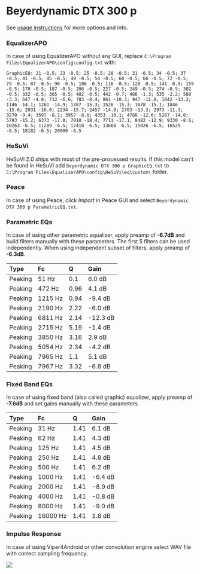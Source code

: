 # Beyerdynamic DTX 300 p
See [usage instructions](https://github.com/jaakkopasanen/AutoEq#usage) for more options and info.

### EqualizerAPO
In case of using EqualizerAPO without any GUI, replace `C:\Program Files\EqualizerAPO\config\config.txt`
with:
```
GraphicEQ: 21 -0.5; 23 -0.5; 25 -0.5; 28 -0.5; 31 -0.5; 34 -0.5; 37 -0.5; 41 -0.5; 45 -0.5; 49 -0.5; 54 -0.5; 60 -0.5; 66 -0.5; 72 -0.5; 79 -0.5; 87 -0.5; 96 -0.5; 106 -0.5; 116 -0.5; 128 -0.5; 141 -0.5; 155 -0.5; 170 -0.5; 187 -0.5; 206 -0.5; 227 -0.5; 249 -0.5; 274 -0.5; 302 -0.5; 332 -0.5; 365 -0.5; 402 -0.5; 442 -0.7; 486 -1.3; 535 -2.2; 588 -3.3; 647 -4.8; 712 -6.6; 783 -8.4; 861 -10.3; 947 -11.8; 1042 -13.2; 1146 -14.1; 1261 -14.9; 1387 -15.3; 1526 -15.3; 1678 -15.1; 1846 -15.6; 2031 -16.0; 2234 -15.7; 2457 -14.9; 2703 -13.3; 2973 -11.3; 3270 -9.4; 3597 -8.1; 3957 -8.0; 4353 -10.1; 4788 -12.6; 5267 -14.0; 5793 -15.2; 6373 -17.0; 7010 -18.4; 7711 -17.1; 8482 -12.9; 9330 -8.6; 10263 -6.5; 11289 -6.5; 12418 -6.5; 13660 -6.5; 15026 -6.5; 16529 -6.5; 18182 -6.5; 20000 -6.5
```

### HeSuVi
HeSuVi 2.0 ships with most of the pre-processed results. If this model can't be found in HeSuVi add
`Beyerdynamic DTX 300 p GraphicEQ.txt` to `C:\Program Files\EqualizerAPO\config\HeSuVi\eq\custom\` folder.

### Peace
In case of using Peace, click *Import* in Peace GUI and select `Beyerdynamic DTX 300 p ParametricEQ.txt`.

### Parametric EQs
In case of using other parametric equalizer, apply preamp of **-6.7dB** and build filters manually
with these parameters. The first 5 filters can be used independently.
When using independent subset of filters, apply preamp of **-6.3dB**.

| Type    | Fc      |    Q | Gain     |
|:--------|:--------|:-----|:---------|
| Peaking | 51 Hz   | 0.1  | 6.0 dB   |
| Peaking | 472 Hz  | 0.96 | 4.1 dB   |
| Peaking | 1215 Hz | 0.94 | -9.4 dB  |
| Peaking | 2190 Hz | 2.22 | -6.0 dB  |
| Peaking | 6811 Hz | 2.14 | -12.3 dB |
| Peaking | 2715 Hz | 5.19 | -1.4 dB  |
| Peaking | 3850 Hz | 3.16 | 2.9 dB   |
| Peaking | 5054 Hz | 2.34 | -4.2 dB  |
| Peaking | 7965 Hz | 1.1  | 5.1 dB   |
| Peaking | 7967 Hz | 3.32 | -6.8 dB  |

### Fixed Band EQs
In case of using fixed band (also called graphic) equalizer, apply preamp of **-7.6dB** and set
gains manually with these parameters.

| Type    | Fc       |    Q | Gain    |
|:--------|:---------|:-----|:--------|
| Peaking | 31 Hz    | 1.41 | 6.1 dB  |
| Peaking | 62 Hz    | 1.41 | 4.3 dB  |
| Peaking | 125 Hz   | 1.41 | 4.5 dB  |
| Peaking | 250 Hz   | 1.41 | 4.8 dB  |
| Peaking | 500 Hz   | 1.41 | 6.2 dB  |
| Peaking | 1000 Hz  | 1.41 | -6.4 dB |
| Peaking | 2000 Hz  | 1.41 | -8.9 dB |
| Peaking | 4000 Hz  | 1.41 | -0.8 dB |
| Peaking | 8000 Hz  | 1.41 | -9.0 dB |
| Peaking | 16000 Hz | 1.41 | 1.8 dB  |

### Impulse Response
In case of using Viper4Android or other convolution engine select WAV file with correct sampling frequency.

![](https://raw.githubusercontent.com/jaakkopasanen/AutoEq/master/results/referenceaudioanalyzer/zero/Beyerdynamic%20DTX%20300%20p/Beyerdynamic%20DTX%20300%20p.png)